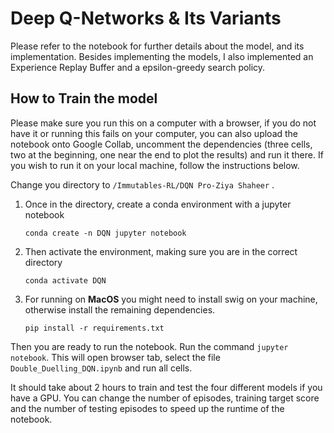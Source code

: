 # Deep Q-Networks & Its Variants

Please refer to the notebook for further details about the model, and its implementation. Besides implementing the models, I also implemented an Experience Replay Buffer and a epsilon-greedy search policy. 

## How to Train the model

Please make sure you run this on a computer with a browser, if you do not have it or running this fails on your computer, you can also upload the notebook onto Google Collab, uncomment the dependencies (three cells, two at the beginning, one near the end to plot the results) and run it there. If you wish to run it on your local machine, follow the instructions below.

Change you directory to `/Immutables-RL/DQN Pro-Ziya Shaheer` .

1. Once in the directory, create a conda environment with a jupyter notebook

   ```
   conda create -n DQN jupyter notebook
   ```
2. Then activate the environment, making sure you are in the correct directory

   ```
   conda activate DQN
   ```
3. For running on **MacOS** you might need to install swig on your machine, otherwise install the remaining dependencies.

   ```
   pip install -r requirements.txt
   ```

Then you are ready to run the notebook. Run the command `jupyter notebook`. This will open  browser tab, select the file `Double_Duelling_DQN.ipynb` and run all cells. 

It should take about 2 hours to train and test the four different models if you have a GPU. You can change the number of episodes, training target score and the number of testing episodes to speed up the runtime of the notebook.
